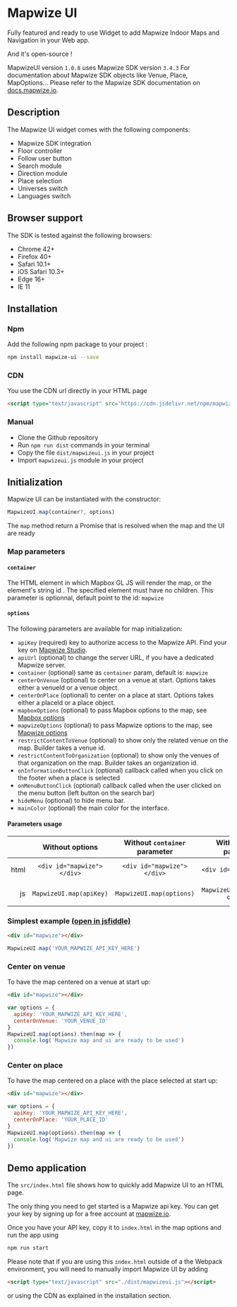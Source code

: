 # Mapwize UI

Fully featured and ready to use Widget to add Mapwize Indoor Maps and Navigation in your Web app.

And it's open-source !

MapwizeUI version `1.0.8` uses Mapwize SDK version `3.4.3`
For documentation about Mapwize SDK objects like Venue, Place, MapOptions... Please refer to the Mapwize SDK documentation on [docs.mapwize.io](https://docs.mapwize.io/developers/js/sdk/3.4.3/).

## Description

The Mapwize UI widget comes with the following components:

- Mapwize SDK integration
- Floor controller
- Follow user button
- Search module
- Direction module
- Place selection
- Universes switch
- Languages switch

## Browser support

The SDK is tested against the following browsers:

- Chrome 42+
- Firefox 40+
- Safari 10.1+
- iOS Safari 10.3+
- Edge 16+
- IE 11

## Installation

### Npm

Add the following npm package to your project :

```sh
npm install mapwize-ui --save
```

### CDN

You use the CDN url directly in your HTML page

```html
<script type="text/javascript" src="https://cdn.jsdelivr.net/npm/mapwize-ui@1.0.8"></script>
```

### Manual

- Clone the Github repository
- Run `npm run dist` commands in your terminal
- Copy the file `dist/mapwizeui.js` in your project
- Import `mapwizeui.js` module in your project

## Initialization

Mapwize UI can be instantiated with the constructor:

```javascript
MapwizeUI.map(container?, options)
```

The `map` method return a Promise that is resolved when the map and the UI are ready

### Map parameters

#### `container`

The HTML element in which Mapbox GL JS will render the map, or the element's string  id . The specified element must have no children. This parameter is optionnal, default point to the id: `mapwize`

#### `options`

The following parameters are available for map initialization:

- `apiKey` (required) key to authorize access to the Mapwize API. Find your key on [Mapwize Studio](https://studio.mapwize.io).
- `apiUrl` (optional) to change the server URL, if you have a dedicated Mapwize server.
- `container` (optional) same as `container` param, default is: `mapwize`
- `centerOnVenue` (optional) to center on a venue at start. Options takes either a venueId or a venue object.
- `centerOnPlace` (optional) to center on a place at start. Options takes either a placeId or a place object.
- `mapboxOptions` (optional) to pass Mapbox options to the map, see [Mapbox options](https://docs.mapwize.io/developers/js/sdk/3.4.2/#map-constructor)
- `mapwizeOptions` (optional) to pass Mapwize options to the map, see [Mapwize options](https://docs.mapwize.io/developers/js/sdk/3.4.2/#map-constructor)
- `restrictContentToVenue` (optional) to show only the related venue on the map. Builder takes a venue id.
- `restrictContentToOrganization` (optional) to show only the venues of that organization on the map. Builder takes an organization id.
- `onInformationButtonClick` (optional) callback called when you click on the footer when a place is selected
- `onMenuButtonClick` (optional) callback called when the user clicked on the menu button (left button on the search bar)
- `hideMenu` (optional) to hide menu bar.
- `mainColor` (optional) the main color for the interface.

#### Parameters usage
|    | Without options | Without `container` parameter | With `container` parameter | With `container` option |
|---:|:---------------:|:-----------------------------:|:--------------------------:|:-----------------------:|
|html| `<div id="mapwize"></div>` | `<div id="mapwize"></div>`    | `<div id="myMap"></div>` | `<div id="myMap"></div>` |
|js  | `MapwizeUI.map(apiKey)` | `MapwizeUI.map(options)`      | `MapwizeUI.map('myMap', options)` | `MapwizeUI.map({ container: 'myMap'})` |

### Simplest example [(open in jsfiddle)](https://jsfiddle.net/Mapwize/8peukahd/)

```html
<div id="mapwize"></div>
```
```javascript
MapwizeUI.map('YOUR_MAPWIZE_API_KEY_HERE')
```

### Center on venue

To have the map centered on a venue at start up:

```html
<div id="mapwize"></div>
```
```javascript
var options = {
  apiKey: 'YOUR_MAPWIZE_API_KEY_HERE',
  centerOnVenue: 'YOUR_VENUE_ID'
}
MapwizeUI.map(options).then(map => {
  console.log('Mapwize map and ui are ready to be used')
})
```

### Center on place

To have the map centered on a place with the place selected at start up: 

```html
<div id="mapwize"></div>
```
```javascript
var options = {
  apiKey: 'YOUR_MAPWIZE_API_KEY_HERE',
  centerOnPlace: 'YOUR_PLACE_ID'
}
MapwizeUI.map(options).then(map => {
  console.log('Mapwize map and ui are ready to be used')
})
```

## Demo application

The `src/index.html` file shows how to quickly add Mapwize UI to an HTML page.

The only thing you need to get started is a Mapwize api key. 
You can get your key by signing up for a free account at [mapwize.io](https://www.mapwize.io).

Once you have your API key, copy it to `index.html` in the map options and run the app using

```sh
npm run start
```

Please note that if you are using this `index.html` outside of a the Webpack environment, you will need to manually import Mapwize UI by adding

```html
<script type="text/javascript" src="./dist/mapwizeui.js"></script>
```

or using the CDN as explained in the installation section.
